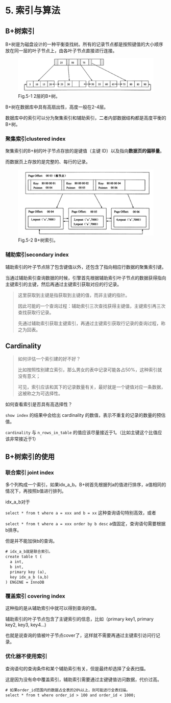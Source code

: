 # 5. 索引与算法

## B+树索引

B+树是为磁盘设计的一种平衡查找树。所有的记录节点都是按照键值的大小顺序放在同一层的叶子节点上，由各叶子节点直接进行连接。

<figure>
  <img src="mysql_innodb.assets/image-20210906163411709.png" alt="img" style="zoom: 50%;">
  <figcaption>Fig.5-1 2层的B+树。</figcaption>
</figure>



B+树在数据库中具有高扇出性，高度一般在2-4层。

数据库中的索引可以分为聚集索引和辅助索引，二者内部数据结构都是高度平衡的B+树。

### 聚集索引clustered index

聚集索引的B+树的叶子节点存放的是键值（主键 ID）以及指向**数据页的偏移量**。

而数据页上存放的是完整的、每行的记录。

<figure>
  <img src="mysql_innodb.assets/image-20210906164656536.png" alt="img" style="zoom: 50%;">
  <figcaption>Fig.5-2 B+树索引。</figcaption>
</figure>

### 辅助索引secondary index

辅助索引的叶子节点除了包含键值以外，还包含了指向相应行数据的聚集索引键。

当通过辅助索引查询数据的时候，引擎首先根据辅助索引叶子节点的数据获得指向主键索引的主键，然后再通过主键索引获取对应的行记录。

> 这里获取到主键是指获取到主键的值，而非主键的指针。
>
> 因此可能的一个查询过程：辅助索引三次查找获得主键值，主键索引再三次查找获取行记录。
>
> 先通过辅助索引获取主键索引，再通过主键索引获取行记录的查询过程，称之为回表。

## Cardinality

> 如何评估一个索引建的好不好？
>
> 比如按照性别建立索引，那么男女的表中记录可能各占50%，这种索引就没有意义；
>
> 可见，索引应该和其下的记录数量有关，最好就是一个键值对应一条数据，这被称之为可选择性。

如何查看索引是否具有高选择性？

`show index` 的结果中会给出 cardinality 的数值，表示不重复的记录的数量的预估值。

`cardinality` 与 `n_rows_in_table` 的值应该尽量接近于1。（比如主键这个比值应该非常接近于1）

## B+树索引的使用

### 联合索引 joint index

多个列构成一个索引，如果idx_a_b。B+树首先根据列a的值进行排序，a值相同的情况下，再按照b值进行排列。

idx_a_b对于

`select * from t where a = xxx and b = xx` 这种查询语句特别高效，或者

`select * from t where a = xxx order by b desc` a值固定，查询语句需要根据b排序。

但是并不能加快b的查询。

```mysql
# idx_a_b就是联合索引。
create table t (
  a int,
  b int,
  primary key (a),
  key idx_a_b (a,b)
) ENGINE = InnoDB
```

### 覆盖索引 covering index

这种指的是从辅助索引中就可以得到查询的值。

辅助索引的叶子节点包含了主键索引的信息，比如（primary key1, primary key2, key3, key4...)

也就是说查询的值被叶子节点cover了，这样就不需要再通过主键索引访问行记录。

### 优化器不使用索引

查询语句的查询条件和某个辅助索引有关，但是最终却选择了全表扫描。

这是因为没有命中覆盖索引，辅助索引需要通过主键键值访问数据，代价过高。

```mysql
# 如果order_id范围内的数据占全表的20%以上，则可能进行全表扫描。
select * from t where order_id > 100 and order_id < 1000;
```

